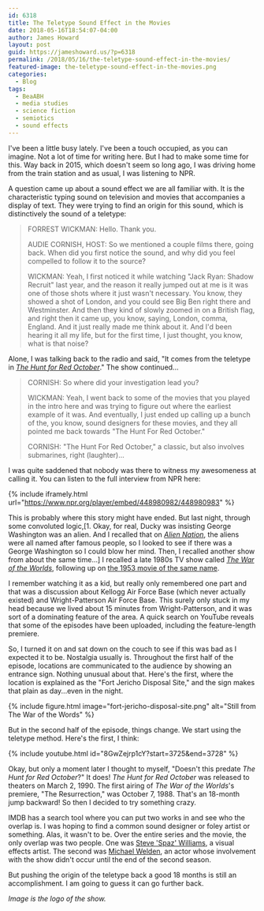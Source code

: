 ```yaml
---
id: 6318
title: The Teletype Sound Effect in the Movies
date: 2018-05-16T18:54:07-04:00
author: James Howard
layout: post
guid: https://jameshoward.us/?p=6318
permalink: /2018/05/16/the-teletype-sound-effect-in-the-movies/
featured-image: the-teletype-sound-effect-in-the-movies.png
categories:
  - Blog
tags:
  - BeaABH
  - media studies
  - science fiction
  - semiotics
  - sound effects
---
```

I've been a little busy lately.  I've been a touch occupied, as you
can imagine.  Not a lot of time for writing here.  But I had to
make some time for this.  Way back in 2015, which doesn't seem so
long ago, I was driving home from the train station and as usual,
I was listening to NPR.

A question came up about a sound effect we are all familiar with.
It is the characteristic typing sound on television and movies that
accompanies a display of text.  They were trying to find an origin
for this sound, which is distinctively the sound of a teletype:

> FORREST WICKMAN: Hello. Thank you.
>
> AUDIE CORNISH, HOST: So
we mentioned a couple films there, going back. When did you first
notice the sound, and why did you feel compelled to follow it to
the source?
>
> WICKMAN: Yeah, I first noticed it while watching
"Jack Ryan: Shadow Recruit" last year, and the reason it really
jumped out at me is it was one of those shots where it just wasn't
necessary. You know, they showed a shot of London, and you could
see Big Ben right there and Westminster. And then they kind of
slowly zoomed in on a British flag, and right then it came up, you
know, saying, London, comma, England. And it just really made me
think about it. And I'd been hearing it all my life, but for the
first time, I just thought, you know, what is that noise?

Alone, I was talking back to the radio and said, "It comes from the
teletype in [_The Hunt for Red
October_](https://www.rottentomatoes.com/m/hunt_for_red_october/)."  The
show continued...

> CORNISH: So where did your investigation lead you?  
>
> WICKMAN:
Yeah, I went back to some of the movies that you played in the intro
here and was trying to figure out where the earliest example of it
was. And eventually, I just ended up calling up a bunch of the, you
know, sound designers for these movies, and they all pointed me
back towards "The Hunt For Red October."
>
> CORNISH: "The Hunt For
Red October," a classic, but also involves submarines, right
(laughter)...

I was quite saddened that nobody was there to witness my awesomeness
at calling it.  You can listen to the full interview from NPR here:

{% include iframely.html url="https://www.npr.org/player/embed/448980982/448980983" %}

This is probably where this story might have ended.  But last night,
through some convoluted logic,[1. Okay, for real, Ducky was insisting
George Washington was an alien.  And I recalled that on [_Alien
Nation_](https://en.wikipedia.org/wiki/Alien_Nation_(film)), the
aliens were all named after famous people, so I looked to see if
there was a George Washington so I could blow her mind.  Then, I
recalled another show from about the same time...] I recalled a
late 1980s TV show called [_The War of the
Worlds_](http://horrorfuel.com/2018/02/06/tv-series-review-war-worlds-complete-series/),
following up on [the 1953 movie of the same
name](http://www.tcm.com/this-month/article/188880%7C0/The-War-of-the-Worlds.html).

I remember watching it as a kid, but really only remembered one
part and that was a discussion about Kellogg Air Force Base (which
never actually existed) and Wright-Patterson Air Force Base.  This
surely only stuck in my head because we lived about 15 minutes from
Wright-Patterson, and it was sort of a dominating feature of the
area.  A quick search on YouTube reveals that some of the episodes
have been uploaded, including the feature-length premiere.

So, I turned it on and sat down on the couch to see if this was bad
as I expected it to be.  Nostalgia usually is.  Throughout the first
half of the episode, locations are communicated to the audience by
showing an entrance sign.  Nothing unusual about that.  Here's the
first, where the location is explained as the "Fort Jericho Disposal
Site," and the sign makes that plain as day...even in the night.

{% include figure.html image="fort-jericho-disposal-site.png" alt="Still from The War of the Words" %} 

But in the second half of the episode, things change.  We start
using the teletype method.  Here's the first, I think:

{% include youtube.html id="8GwZejrp1cY?start=3725&end=3728" %}

Okay, but only a moment later I thought to myself, "Doesn't this
predate _The Hunt for Red October_?"  It does!  _The Hunt for Red
October_ was released to theaters on March 2, 1990.  The first
airing of _The War of the Worlds_'s premiere, "The Resurrection,"
was October 7, 1988.  That's an 18-month jump backward!  So then I
decided to try something crazy.

IMDB has a search tool where you can put two works in and see who
the overlap is.  I was hoping to find a common sound designer or
foley artist or something.  Alas, it wasn't to be.  Over the entire
series and the movie, the only overlap was two people.  One was
[Steve 'Spaz' Williams](https://www.imdb.com/name/nm0931727/), a
visual effects artist.  The second was [Michael
Welden](https://www.imdb.com/name/nm0919702/), an actor whose
involvement with the show didn't occur until the end of the second
season.

But pushing the origin of the teletype back a good 18 months is
still an accomplishment.  I am going to guess it can go further
back.

_Image is the logo of the show._
